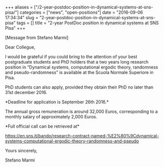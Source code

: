 +++
aliases = ["/2-year-postdoc-position-in-dynamical-systems-at-sns-pisa/"]
categories = ["news", "open-positions"]
date = "2016-09-06 17:34:34"
slug = "2-year-postdoc-position-in-dynamical-systems-at-sns-pisa"
tags = []
title = "2-year PostDoc position in dynamical systems at SNS Pisa"
+++

\[Message from Stefano Marmi\]

Dear Collegue,

I would be grateful if you could bring to the attention of your best
postgraduate students and PhD holders that a two years long research
position in “Dynamical systems, computational ergodic theory, randomness
and pseudo-randomness” is available at the Scuola Normale Superiore in
Pisa.

PhD students can also apply, provided they obtain their PhD no later
than 31st december
2016.

\*Deadline for application is September 26th 2016.\*

The annual gross remuneration is around 32,000 Euros, corresponding to a
monthly salary of approximately 2,000 Euros.

\*Full official call can be retrieved at\*

<https://en.sns.it/bando/research-contract-named-%E2%80%9Cdynamical-systems-computational-ergodic-theory-randomness-and-pseudo>

Yours sincerely,

Stefano Marmi
